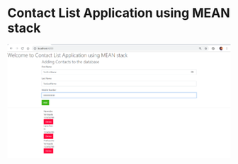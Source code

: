 # Contact List Application using MEAN stack
![alt text](https://github.com/narendravankayala/MEAN-Application/blob/master/Index.png)

